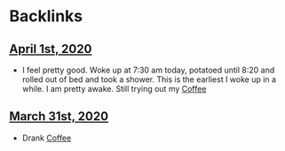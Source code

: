
# Backlinks
## [April 1st, 2020](<April 1st, 2020.md>)
- I feel pretty good. Woke up at 7:30 am today, potatoed until 8:20 and rolled out of bed and took a shower. This is the earliest I woke up in a while. I am pretty awake. Still trying out my [Coffee](<Coffee.md>)

## [March 31st, 2020](<March 31st, 2020.md>)
- Drank [Coffee](<Coffee.md>)

